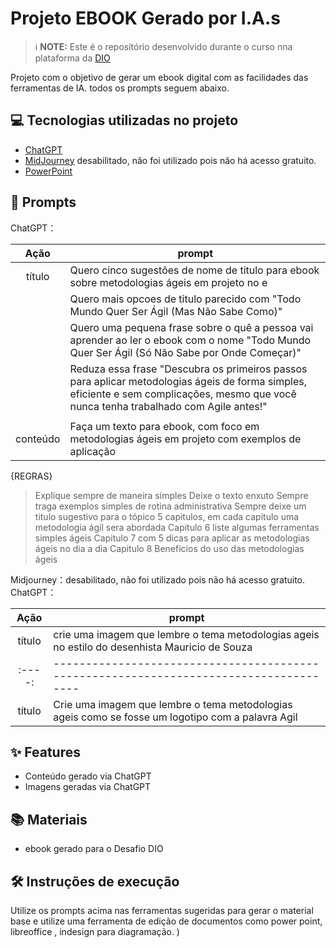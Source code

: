 

# Projeto EBOOK Gerado por I.A.s


 > ℹ️ **NOTE:** Este é o repositório desenvolvido durante o curso nna plataforma da [DIO](https://dio.me)

Projeto com o objetivo de gerar um ebook digital com as facilidades das ferramentas de IA. todos os prompts
seguem abaixo.



## 💻 Tecnologias utilizadas no projeto

- [ChatGPT](https://chat.openai.com/) 
- [MidJourney](https://www.midjourney.com/app/) desabilitado, não foi utilizado pois não há acesso gratuito.
- [PowerPoint](https://www.microsoft.com/en/microsoft-365/powerpoint)

## 🧠 Prompts


ChatGPT：

|   Ação   | prompt                                                                                                                                                                                                                                                                         |
| :------: | ------------------------------------------------------------------------------------------------------------------------------------------------------------------------------------------------------------------------------------------------------------------------------ |
|  título  | Quero cinco sugestões de nome de titulo para ebook sobre metodologias ágeis em projeto  no e|stilo da serie de tv “Todo mundo odeia o Cris”|
            | Quero mais opcoes de titulo parecido com "Todo Mundo Quer Ser Ágil (Mas Não Sabe Como)"
            |Quero uma pequena frase sobre o quê a pessoa vai aprender ao ler o ebook com o nome "Todo Mundo Quer Ser Ágil (Só Não Sabe por Onde Começar)"|
            |Reduza essa frase "Descubra os primeiros passos para aplicar metodologias ágeis de forma simples, eficiente e sem complicações, mesmo que você nunca tenha trabalhado com Agile antes!"|
                                                   |
| conteúdo | Faça um texto para ebook, com foco em metodologias ágeis em projeto com exemplos de aplicação |
{REGRAS}
>	Explique sempre de maneira simples
>	Deixe o texto enxuto
>	Sempre traga exemplos simples de rotina administrativa
>	Sempre deixe um titulo sugestivo para o tópico
>	5 capitulos, em cada capitulo uma metodologia ágil sera abordada
>	Capitulo 6 liste algumas ferramentas simples ágeis
>	Capitulo 7 com 5 dicas para aplicar as metodologias ágeis no dia a dia
>	Capitulo 8 Beneficios do uso das metodologias ágeis 


Midjourney：desabilitado, não foi utilizado pois não há acesso gratuito.
ChatGPT：

|  Ação  | prompt                                                                                 |
| :----: | -------------------------------------------------------------------------------------- |
| título |crie uma imagem que lembre o tema metodologias ageis no estilo  do desenhista Mauricio de Souza |
| :----: | -------------------------------------------------------------------------------------- |
| título |Crie uma imagem que lembre o tema metodologias ageis como se fosse um logotipo com a palavra Agil|

## ✨ Features

- Conteúdo gerado via ChatGPT
- Imagens geradas via ChatGPT

## 📚 Materiais

- ebook gerado para o Desafio DIO

## 🛠️ Instruções de execução

Utilize os prompts acima nas ferramentas sugeridas para gerar o material base e utilize uma ferramenta de edição de documentos como power point, libreoffice , indesign para diagramação.
)
